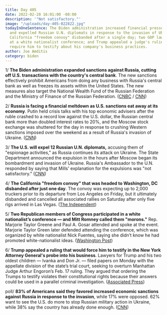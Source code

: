 ```yaml
---
title: Day 405
date: 2022-02-28 16:01:00 -08:00
description: '"Not satisfactory."'
image: "/uploads/day-405-022822.jpg"
todayInOneSentence: The Biden administration increased financial pressure on Russia
  and expelled Russian U.N. diplomats in response to the invasion of Ukraine; the
  California "freedom convoy" disbanded after a single day; two GOP lawmakers spoke
  at a white nationalist conference; and Trump appealed a judge's ruling that would
  require him to testify about his company's business practices.
author: Joe Amditis
category: biden
---
```


1/ **The Biden administration expanded sanctions against Russia, cutting off U.S. transactions with the country's central bank**. The new sanctions effectively prohibit Americans from doing any business with Russia's central bank as well as freezes its assets within the United States. The new measures also target the National Wealth Fund of the Russian Federation and the Ministry of Finance of the Russian Federation. ([CNBC](https://www.cnbc.com/2022/02/28/biden-administration-expands-russia-sanctions-cuts-off-us-transactions-with-central-bank.html) / [CNN](https://www.cnn.com/2022/02/28/politics/sanctions-russia-putin-rainy-day-fund/index.html))

2/ **Russia is facing a financial meltdown as U.S. sanctions eat away at its economy**. Putin held crisis talks with his top economic advisers after the ruble crashed to a record low against the U.S. dollar, the Russian central bank more than doubled interest rates to 20%, and the Moscow stock exchange was shuttered for the day in response to crushing Western sanctions imposed over the weekend as a result of Russia's invasion of Ukraine. ([CNN](https://www.cnn.com/2022/02/28/business/russia-ruble-banks-sanctions/index.html))

3/ **The U.S. will expel 12 Russian U.N. diplomats,** accusing them of "espionage activities," as Russia continues its attack on Ukraine. The State Department announced the expulsion in the hours after Moscow began its bombardment and invasion of Ukraine. Russia's Ambassador to the U.N. responded by saying that Mills' explanation for the expulsions was "not satisfactory." ([CNN](https://www.cnn.com/2022/02/28/politics/us-expels-russian-un-diplomats/index.html))

4/ **The California "freedom convoy" that was headed to Washington, DC disbanded after just one day**. The convoy was expecting up to 2,000 truckers prior to its departure from Los Angeles on Friday, but it ultimately disbanded and cancelled all associated rallies on Saturday after only five rigs arrived in Las Vegas. ([The Independent](https://www.independent.co.uk/news/world/americas/california-freedom-convoy-dc-quits-b2024824.html))

5/ **Two Republican members of Congress participated in a white nationalist’s conference — and Mitt Romney called them "morons."** Rep. Marjorie Taylor Greene and Paul A. Gosar attended and spoke at the event. Marjorie Taylor Green later defended attending the conference, which was organized by white nationalist Nick Fuentes, saying she didn’t know he had promoted white-nationalist ideas. ([Washington Post](https://www.washingtonpost.com/nation/2022/02/28/marjorie-taylor-greene-white-nationalist-conference/))

6/ **Trump appealed a ruling that would force him to testify in the New York Attorney General's probe into his business**. Lawyers for Trump and his two oldest children — Ivanka and Don Jr. — filed papers on Monday with the appellate division of the state’s trial court, seeking to overturn Manhattan Judge Arthur Engoron’s Feb. 17 ruling. They argued that ordering the Trumps to testify violates their constitutional rights because their answers could be used in a parallel criminal investigation. ([Associated Press](https://apnews.com/article/ivanka-trump-new-york-manhattan-donald-trump-criminal-investigations-a95b3f2a88b8c9460be5e59066bb2b51))

poll/ **83% of Americans said they favored increased economic sanctions against Russia in response to the invasion**, while 17% were opposed. 62% want to see the U.S. do more to stop Russian military action in Ukraine, while 38% say the country has already done enough. ([CNN](https://www.cnn.com/2022/02/28/politics/cnn-poll-russia-ukraine-us-aid/index.html))